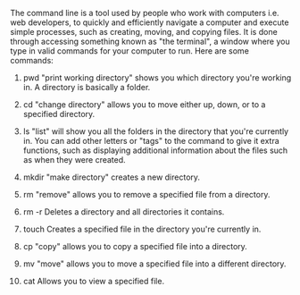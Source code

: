 The command line is a tool used by people who work with computers i.e. web developers, to quickly and efficiently navigate a computer and execute simple processes, such as creating, moving, and copying files. It is done through accessing something known as "the terminal", a window where you type in valid commands for your computer to run.
Here are some commands:

1. pwd
"print working directory" shows you which directory you're working in. A directory is basically a folder.

2. cd
"change directory" allows you to move either up, down, or to a specified directory.

3. ls
"list" will show you all the folders in the directory that you're currently in. You can add other letters or "tags" to the command to give it extra functions, such as displaying additional information about the files such as when they were created.

4. mkdir
"make directory" creates a new directory.

5. rm
"remove" allows you to remove a specified file from a directory.

6. rm -r
Deletes a directory and all directories it contains.

7. touch
Creates a specified file in the directory you're currently in.

8. cp
"copy" allows you to copy a specified file into a directory.

9. mv
"move" allows you to move a specified file into a different directory.

10. cat
Allows you to view a specified file.
